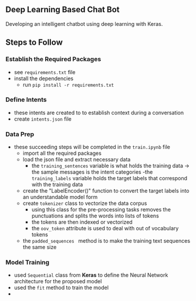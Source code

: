 ## Deep Learning Based Chat Bot
Developing an intelligent chatbot using deep learning with Keras. 

## Steps to Follow
### Establish the Required Packages
- see `requirements.txt` file
- install the dependencies 
    - run `pip install -r requirements.txt`

### Define Intents
- these intents are created to to establish context during a conversation
- create `intents.json` file

### Data Prep
- these succeeding steps will be completed in the `train.ipynb` file
    - import all the required packages
    - load the json file and extract necessary data
        - the `training_sentences` variable is what holds the training data -> the sample messages is the intent categories
        -the `training_labels` variable holds the target labels that correspond with the training data
    - create the "LabelEncoder()" function to convert the target labels into an understandable model form
    - create `tokenizer` class to vectorize the data corpus 
        - using this class for the pre-processing tasks removes the punctuations and splits the words into lists of tokens
        - the tokens are then indexed or vectorized
        - the `oov_token` attribute is used to deal with out of vocabulary tokens
    - the  `padded_sequences ` method is to make the training text sequences the same size

### Model Training
- used `Sequential` class from __Keras__ to define the Neural Network architecture for the proposed model
- used the `fit` method to train the model
-
